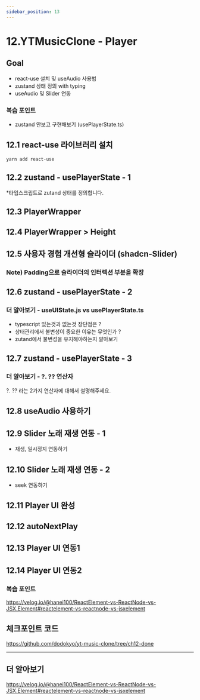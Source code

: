 ```yaml
---
sidebar_position: 13
---
```


# 12.YTMusicClone - Player 

## Goal
- react-use 설치 및 useAudio 사용법  
- zustand 상태 정의 with typing   
- useAudio 및 Slider 연동  


### 복습 포인트
- zustand 안보고 구현해보기 (usePlayerState.ts)

## 12.1 react-use 라이브러리 설치

```
yarn add react-use
```

## 12.2 zustand - usePlayerState - 1

*타입스크립트로 zutand 상태를 정의합니다.  

## 12.3 PlayerWrapper

## 12.4 PlayerWrapper > Height

## 12.5 사용자 경험 개선형 슬라이더 (shadcn-Slider)

### Note) Padding으로 슬라이더의 인터렉션 부분을 확장  

## 12.6 zustand - usePlayerState - 2

### 더 알아보기 - useUIState.js vs usePlayerState.ts  

- typescript 있는것과 없는것 장단점은 ? 
- 상태관리에서 불변성이 중요한 이유는 무엇인가 ? 
- zutand에서 불변성을 유지해야하는지 알아보기   


## 12.7 zustand - usePlayerState - 3

### 더 알아보기 - ?. ?? 연산자  

?. ?? 라는 2가지 연산자에 대해서 설명해주세요.   


## 12.8 useAudio 사용하기

## 12.9 Slider 노래 재생 연동 - 1

- 재생, 일시정지 연동하기  

## 12.10 Slider 노래 재생 연동 - 2

- seek 연동하기  

## 12.11 Player UI 완성

## 12.12 autoNextPlay

## 12.13 Player UI 연동1

## 12.14 Player UI 연동2


### 복습 포인트
https://velog.io/@hanei100/ReactElement-vs-ReactNode-vs-JSX.Element#reactelement-vs-reactnode-vs-jsxelement

## 체크포인트 코드  
https://github.com/dodokyo/yt-music-clone/tree/ch12-done


---

## 더 알아보기 

https://velog.io/@hanei100/ReactElement-vs-ReactNode-vs-JSX.Element#reactelement-vs-reactnode-vs-jsxelement




